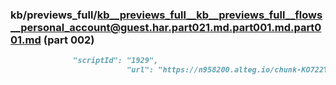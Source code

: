 ### kb/previews_full/kb__previews_full__kb__previews_full__flows__personal_account@guest.har.part021.md.part001.md.part001.md (part 002)

```md
              "scriptId": "1929",
                          "url": "https://n958200.alteg.io/chunk-KO722YSM.js",
 
```

```
